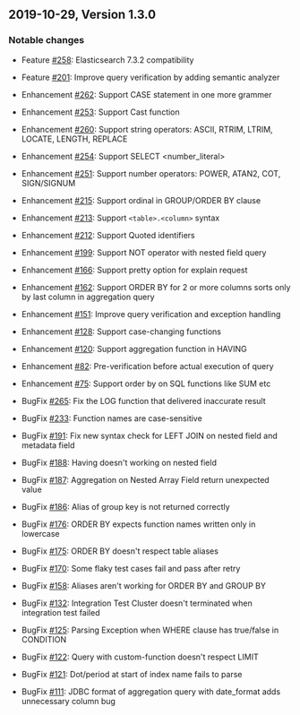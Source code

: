 ## 2019-10-29, Version 1.3.0

### Notable changes

* Feature [#258](https://github.com/opendistro-for-elasticsearch/sql/issues/185): Elasticsearch 7.3.2 compatibility
* Feature [#201](https://github.com/opendistro-for-elasticsearch/sql/pull/201): Improve query verification by adding semantic analyzer

* Enhancement [#262](https://github.com/opendistro-for-elasticsearch/sql/pull/262): Support CASE statement in one more grammer
* Enhancement [#253](https://github.com/opendistro-for-elasticsearch/sql/pull/253): Support Cast function
* Enhancement [#260](https://github.com/opendistro-for-elasticsearch/sql/pull/260): Support string operators: ASCII, RTRIM, LTRIM, LOCATE, LENGTH, REPLACE
* Enhancement [#254](https://github.com/opendistro-for-elasticsearch/sql/issues/254): Support SELECT <number_literal>
* Enhancement [#251](https://github.com/opendistro-for-elasticsearch/sql/pull/251): Support number operators: POWER, ATAN2, COT, SIGN/SIGNUM
* Enhancement [#215](https://github.com/opendistro-for-elasticsearch/sql/issues215): Support ordinal in GROUP/ORDER BY clause
* Enhancement [#213](https://github.com/opendistro-for-elasticsearch/sql/issues/213): Support `<table>.<column>` syntax
* Enhancement [#212](https://github.com/opendistro-for-elasticsearch/sql/issues/212): Support Quoted identifiers
* Enhancement [#199](https://github.com/opendistro-for-elasticsearch/sql/issues/199): Support NOT operator with nested field query
* Enhancement [#166](https://github.com/opendistro-for-elasticsearch/sql/issues/166): Support pretty option for explain request
* Enhancement [#162](https://github.com/opendistro-for-elasticsearch/sql/issues/162): Support ORDER BY for 2 or more columns sorts only by last column in aggregation query
* Enhancement [#151](https://github.com/opendistro-for-elasticsearch/sql/issues/151): Improve query verification and exception handling
* Enhancement [#128](https://github.com/opendistro-for-elasticsearch/sql/issues/128): Support case-changing functions
* Enhancement [#120](https://github.com/opendistro-for-elasticsearch/sql/issues/120): Support aggregation function in HAVING
* Enhancement [#82](https://github.com/opendistro-for-elasticsearch/sql/issues/82): Pre-verification before actual execution of query
* Enhancement [#75](https://github.com/opendistro-for-elasticsearch/sql/issues/75): Support order by on SQL functions like SUM etc

* BugFix [#265](https://github.com/opendistro-for-elasticsearch/sql/pull/265): Fix the LOG function that delivered inaccurate result
* BugFix [#233](https://github.com/opendistro-for-elasticsearch/sql/issues/233): Function names are case-sensitive
* BugFix [#191](https://github.com/opendistro-for-elasticsearch/sql/issues/191): Fix new syntax check for LEFT JOIN on nested field and metadata field
* BugFix [#188](https://github.com/opendistro-for-elasticsearch/sql/issues/188): Having doesn't working on nested field
* BugFix [#187](https://github.com/opendistro-for-elasticsearch/sql/issues/187): Aggregation on Nested Array Field return unexpected value
* BugFix [#186](https://github.com/opendistro-for-elasticsearch/sql/issues/186): Alias of group key is not returned correctly
* BugFix [#176](https://github.com/opendistro-for-elasticsearch/sql/issues/176): ORDER BY expects function names written only in lowercase
* BugFix [#175](https://github.com/opendistro-for-elasticsearch/sql/issues/175): ORDER BY doesn't respect table aliases
* BugFix [#170](https://github.com/opendistro-for-elasticsearch/sql/issues/170): Some flaky test cases fail and pass after retry
* BugFix [#158](https://github.com/opendistro-for-elasticsearch/sql/issues/158): Aliases aren't working for ORDER BY and GROUP BY
* BugFix [#132](https://github.com/opendistro-for-elasticsearch/sql/issues/132): Integration Test Cluster doesn't terminated when integration test failed
* BugFix [#125](https://github.com/opendistro-for-elasticsearch/sql/issues/125): Parsing Exception when WHERE clause has true/false in CONDITION
* BugFix [#122](https://github.com/opendistro-for-elasticsearch/sql/issues/122): Query with custom-function doesn't respect LIMIT
* BugFix [#121](https://github.com/opendistro-for-elasticsearch/sql/issues/121): Dot/period at start of index name fails to parse
* BugFix [#111](https://github.com/opendistro-for-elasticsearch/sql/issues/111): JDBC format of aggregation query with date_format adds unnecessary column bug